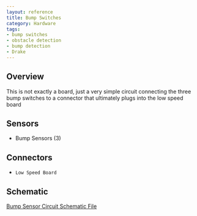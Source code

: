 ```yaml
---
layout: reference
title: Bump Switches
category: Hardware
tags:
- bump switches
- obstacle detection
- bump detection
- Drake
---
```


## Overview
This is not exactly a board, just a very simple circuit connecting the three bump switches to a connector that ultimately plugs into the low speed board

## Sensors
- Bump Sensors (3)

## Connectors
- ``Low Speed Board``

## Schematic
[Bump Sensor Circuit Schematic File](../../assets/schematics/CE-00020_BumpSwitches_Drake_E01-Schematic&#32;Prints.PDF)

